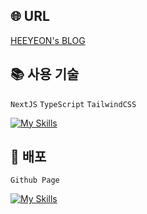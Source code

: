 ## 🌐 URL

[HEEYEON's BLOG](https://wheon06.github.io/blog)

## 📚 사용 기술

`NextJS` `TypeScript` `TailwindCSS`

[![My Skills](https://skillicons.dev/icons?i=next,ts,tailwind&theme=light)](https://skillicons.dev)

## 🚀 배포

`Github Page`

[![My Skills](https://skillicons.dev/icons?i=github&theme=light)](https://skillicons.dev)
